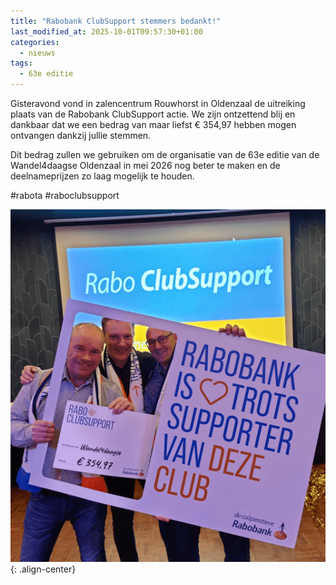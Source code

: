 ```yaml
---
title: "Rabobank ClubSupport stemmers bedankt!"
last_modified_at: 2025-10-01T09:57:30+01:00
categories:
  - nieuws
tags:
  - 63e editie
---
```


Gisteravond vond in zalencentrum Rouwhorst in Oldenzaal de uitreiking plaats van de Rabobank ClubSupport actie. We zijn ontzettend blij en dankbaar dat we een bedrag van maar liefst € 354,97 hebben mogen ontvangen dankzij jullie stemmen.  

Dit bedrag zullen we gebruiken om de organisatie van de 63e editie van de Wandel4daagse Oldenzaal in mei 2026 nog beter te maken en de deelnameprijzen zo laag mogelijk te houden.

#rabota #raboclubsupport

![Uitreiking Rabobank ClubSupport cheque aan de Wandel4Daagse](/assets/images/news/2025/raboclubsupport.png){: .align-center}  
